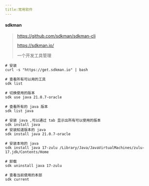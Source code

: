 ```yaml
---
title:常用软件
---
```


#### sdkman

> https://github.com/sdkman/sdkman-cli
>
> https://sdkman.io/
>
> 一个开发工具管理



```
# 安装
curl -s "https://get.sdkman.io" | bash

# 查看所有可以用的工具
sdk list

# 切换使用的版本
sdk use java 21.0.7-oracle

# 查看所有的 java 版本
sdk list java

# 安装 java ,可以通过 tab 显示出所有可以使用的版本
sdk install java
# 安装知道版本的 java
sdk install java 21.0.7-oracle

# 安装本地的 java
sdk install java 17-zulu /Library/Java/JavaVirtualMachines/zulu-17.jdk/Contents/Home

# 卸载
sdk uninstall java 17-zulu

# 查看当前使用的本部
sdk current
```


